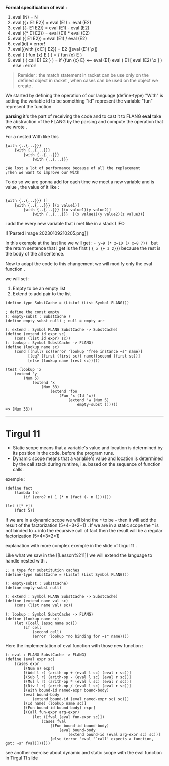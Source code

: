 **Formal specification of eval :**
1. eval (N) = N 
2. eval ({+ E1 E2}) = eval (E1) + eval (E2)
3. eval ({- E1 E2}) = eval (E1) - eval (E2)
4. eval ({\* E1 E2}) = eval (E1) * eval (E2)
5. eval ({ E1 E2}) = eval (E1) / eval (E2)
6. eval(id) = error!
7. eval({with {x E1} E2}) = E2 (\[eval (E1) \x])  
8. eval ( { fun {x} E } ) = { fun {x} E }
9. eval ( { call E1 E2 } ) = if {fun {x} E} <--  eval (E1)
							eval ( E1 \[ eval (E2) \x ] )
						else : error!

>Remider : the match statement in racket can be use only on the defined object in racket , when cases can be used on the object we create .


We started by defining the operation of our language (define-type)
"With"  is setting the variable id to be something
"id" represent  the variable 
"fun" represent the function 

**parsing** it's the part of receiving the code and to cast it to FLANG
**eval** take the abstraction of the FLANG by the parsing and compute the operation that we wrote .

For a nested With like this 
```racket
{with {..{...}}}
	{with {..{...}}}
		{with {..{...}}}
			{with {..{...}}}

;We lost a lot of performance because of all the replacement 
;Then we want to improve our With 
```

To do so we are gonna add for each time we meet a new variable and is value , the value of it like : 
```racket

{with {..{...}}} []
	{with {..{...}}} [(x value1)]
		{with {..{...}}} [(x value1)(y value2)]
			{with {..{...}}}  [(x value1)(y value2)(z value3)]
```

i add the every new variable that i met like in a stack LIFO

![[Pasted image 20230109210205.png]]

In this exemple at the last line we will get : 
`- y=9 (* z=10 (/ x=8 7)) ` but the return sentence that i get is the first ( `{ x {+ 3 2}}`) because the rest is the body of the all sentence.

Now to adapt the code to this changement we will modify only the eval function .

we will set :
1. Empty to be an empty list 
2. Extend to add pair to the list

```racket
(define-type SubstCache = (Listof (List Symbol FLANG)))

; define the const empty
(: empty-subst : SubstCache )
(define empty-subst null) ; null = empty arr

(: extend : Symbol FLANG SubstCache -> SubstCache)
(define (extend id expr sc)
	(cons (list id expr) sc))
(: lookup : Symbol SubstCache -> FLANG)
(define (lookup name sc)
	(cond [(null? sc)(error 'lookup "free instance ~s" name)]
		  [(eq? (first (first sc)) name)(second (first sc))]
		  [else (lookup name (rest sc))]))

(test (lookup 'x
	(extend 'y
		(Num 5)
			(extend 'x
				(Num 33)
					(extend 'foo
						(Fun 'x (Id 'x))
							(extend 'w (Num 5)
								empty-subst ))))))
=> (Num 33))
```


---
# Tirgul 11 
- Static scope means that a variable's value and location is determined by its position in the code, before the program runs.
- Dynamic scope means that a variable's value and location is determined by the call stack during runtime, i.e. based on the sequence of function calls.

exemple : 
```racket
(define fact
	(lambda (n)
		(if (zero? n) 1 (* n (fact (- n 1))))))

(let ([* +])
	(fact 5))
```

If we are in a dynamic scope we will bind the `*` to be `+` then it will add the result of the factorization (5+4+3+2+1) .
If  we are in a static scope the * is not binded to + into the recursive call of fact then the result will be a regular factorization  (5\*4\*3\*2\*1)

explanation with more complex exemple in the slide of tirgul 11 . 

Like what we saw in the [[Lesson%211]] we will extend the language to handle nested with  . 

```racket
;; a type for substitution caches
(define-type SubstCache = (Listof (List Symbol FLANG)))

(: empty-subst : SubstCache)
(define empty-subst null)

(: extend : Symbol FLANG SubstCache -> SubstCache)
(define (extend name val sc)
	(cons (list name val) sc))

(: lookup : Symbol SubstCache -> FLANG)
(define (lookup name sc)
	(let ([cell (assq name sc)])
		(if cell
			(second cell)
			(error 'lookup "no binding for ~s" name))))
```

Here the implementation of eval function with those new function :
```racket
(: eval : FLANG SubstCache -> FLANG)
(define (eval expr sc)
	(cases expr
		[(Num n) expr]
		[(Add l r) (arith-op + (eval l sc) (eval r sc))]
		[(Sub l r) (arith-op - (eval l sc) (eval r sc))]
		[(Mul l r) (arith-op * (eval l sc) (eval r sc))]
		[(Div l r) (arith-op / (eval l sc) (eval r sc))]
		[(With bound-id named-expr bound-body)
		(eval bound-body
			(extend bound-id (eval named-expr sc) sc))]
		[(Id name) (lookup name sc)]
		[(Fun bound-id bound-body) expr]
		[(Call fun-expr arg-expr)
			(let ([fval (eval fun-expr sc)])
				(cases fval
					[(Fun bound-id bound-body)
						(eval bound-body
							(extend bound-id (eval arg-expr sc) sc))]
					[else (error 'eval "`call' expects a function, got: ~s" fval)]))]))
```

see another exercise about dynamic and static scope with the eval function in Tirgul 11 slide
